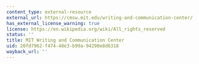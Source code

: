 ```yaml
---
content_type: external-resource
external_url: https://cmsw.mit.edu/writing-and-communication-center/
has_external_license_warning: true
license: https://en.wikipedia.org/wiki/All_rights_reserved
status: ''
title: MIT Writing and Communication Center
uid: 20fd7962-f474-48e3-b99a-94290e8d6318
wayback_url: ''
---
```

